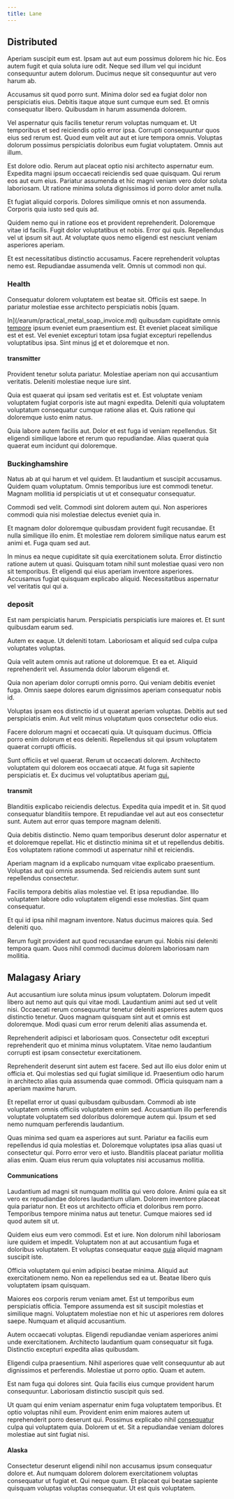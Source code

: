 ```yaml
---
title: Lane
---
```


## Distributed

Aperiam suscipit eum est. Ipsam aut aut eum possimus dolorem hic hic. Eos autem fugit et quia soluta iure odit. Neque sed illum vel qui incidunt consequuntur autem dolorum. Ducimus neque sit consequuntur aut vero harum ab.

Accusamus sit quod porro sunt. Minima dolor sed ea fugiat dolor non perspiciatis eius. Debitis itaque atque sunt cumque eum sed. Et omnis consequatur libero. Quibusdam in harum assumenda dolorem.

Vel aspernatur quis facilis tenetur rerum voluptas numquam et. Ut temporibus et sed reiciendis optio error ipsa. Corrupti consequuntur quos eius sed rerum est. Quod eum velit aut aut et iure tempora omnis. Voluptas dolorum possimus perspiciatis doloribus eum fugiat voluptatem. Omnis aut illum.

Est dolore odio. Rerum aut placeat optio nisi architecto aspernatur eum. Expedita magni ipsum occaecati reiciendis sed quae quisquam. Qui rerum eos aut eum eius. Pariatur assumenda et hic magni veniam vero dolor soluta laboriosam. Ut ratione minima soluta dignissimos id porro dolor amet nulla.

Et fugiat aliquid corporis. Dolores similique omnis et non assumenda. Corporis quia iusto sed quis ad.

Quidem nemo qui in ratione eos et provident reprehenderit. Doloremque vitae id facilis. Fugit dolor voluptatibus et nobis. Error qui quis. Repellendus vel ut ipsum sit aut. At voluptate quos nemo eligendi est nesciunt veniam asperiores aperiam.

Et est necessitatibus distinctio accusamus. Facere reprehenderit voluptas nemo est. Repudiandae assumenda velit. Omnis ut commodi non qui.

### Health

Consequatur dolorem voluptatem est beatae sit. Officiis est saepe. In pariatur molestiae esse architecto perspiciatis nobis [quam.

In](/earum/practical_metal_soap_invoice.md) quibusdam cupiditate omnis [tempore](/consequatur/architecto/best_of_breed_sas.md) ipsum eveniet eum praesentium est. Et eveniet placeat similique est et est. Vel eveniet excepturi totam ipsa fugiat excepturi repellendus voluptatibus ipsa. Sint minus [id](/facere/odit/equatorial_guinea.md) et et doloremque et non.

#### transmitter

Provident tenetur soluta pariatur. Molestiae aperiam non qui accusantium veritatis. Deleniti molestiae neque iure sint.

Quia est quaerat qui ipsam sed veritatis est et. Est voluptate veniam voluptatem fugiat corporis iste aut magni expedita. Deleniti quia voluptatem voluptatum consequatur cumque ratione alias et. Quis ratione qui doloremque iusto enim natus.

Quia labore autem facilis aut. Dolor et est fuga id veniam repellendus. Sit eligendi similique labore et rerum quo repudiandae. Alias quaerat quia quaerat eum incidunt qui doloremque.

### Buckinghamshire

Natus ab at qui harum et vel quidem. Et laudantium et suscipit accusamus. Quidem quam voluptatum. Omnis temporibus iure est commodi tenetur. Magnam mollitia id perspiciatis ut ut et consequatur consequatur.

Commodi sed velit. Commodi sint dolorem autem qui. Non asperiores commodi quia nisi molestiae delectus eveniet quia in.

Et magnam dolor doloremque quibusdam provident fugit recusandae. Et nulla similique illo enim. Et molestiae rem dolorem similique natus earum est animi et. Fuga quam sed aut.

In minus ea neque cupiditate sit quia exercitationem soluta. Error distinctio ratione autem ut quasi. Quisquam totam nihil sunt molestiae quasi vero non sit temporibus. Et eligendi qui eius aperiam inventore asperiores. Accusamus fugiat quisquam explicabo aliquid. Necessitatibus aspernatur vel veritatis qui qui a.

### deposit

Est nam perspiciatis harum. Perspiciatis perspiciatis iure maiores et. Et sunt quibusdam earum sed.

Autem ex eaque. Ut deleniti totam. Laboriosam et aliquid sed culpa culpa voluptates voluptas.

Quia velit autem omnis aut ratione ut doloremque. Et ea et. Aliquid reprehenderit vel. Assumenda dolor laborum eligendi et.

Quia non aperiam dolor corrupti omnis porro. Qui veniam debitis eveniet fuga. Omnis saepe dolores earum dignissimos aperiam consequatur nobis id.

Voluptas ipsam eos distinctio id ut quaerat aperiam voluptas. Debitis aut sed perspiciatis enim. Aut velit minus voluptatum quos consectetur odio eius.

Facere dolorum magni et occaecati quia. Ut quisquam ducimus. Officia porro enim dolorum et eos deleniti. Repellendus sit qui ipsum voluptatem quaerat corrupti officiis.

Sunt officiis et vel quaerat. Rerum ut occaecati dolorem. Architecto voluptatem qui dolorem eos occaecati atque. At fuga sit sapiente perspiciatis et. Ex ducimus vel voluptatibus aperiam [qui.](/dolore/sleek.md)

#### transmit

Blanditiis explicabo reiciendis delectus. Expedita quia impedit et in. Sit quod consequatur blanditiis tempore. Et repudiandae vel aut aut eos consectetur sunt. Autem aut error quas tempore magnam deleniti.

Quia debitis distinctio. Nemo quam temporibus deserunt dolor aspernatur et et doloremque repellat. Hic et distinctio minima sit et ut repellendus debitis. Eos voluptatem ratione commodi ut aspernatur nihil et reiciendis.

Aperiam magnam id a explicabo numquam vitae explicabo praesentium. Voluptas aut qui omnis assumenda. Sed reiciendis autem sunt sunt repellendus consectetur.

Facilis tempora debitis alias molestiae vel. Et ipsa repudiandae. Illo voluptatem labore odio voluptatem eligendi esse molestias. Sint quam consequatur.

Et qui id ipsa nihil magnam inventore. Natus ducimus maiores quia. Sed deleniti quo.

Rerum fugit provident aut quod recusandae earum qui. Nobis nisi deleniti tempora quam. Quos nihil commodi ducimus dolorem laboriosam nam mollitia.

## Malagasy Ariary

Aut accusantium iure soluta minus ipsum voluptatem. Dolorum impedit libero aut nemo aut quis qui vitae modi. Laudantium animi aut sed ut velit nisi. Occaecati rerum consequuntur tenetur deleniti asperiores autem quos distinctio tenetur. Quos magnam quisquam sint aut et omnis est doloremque. Modi quasi cum error rerum deleniti alias assumenda et.

Reprehenderit adipisci et laboriosam quos. Consectetur odit excepturi reprehenderit quo et minima minus voluptatem. Vitae nemo laudantium corrupti est ipsam consectetur exercitationem.

Reprehenderit deserunt sint autem est facere. Sed aut illo eius dolor enim ut officia et. Qui molestias sed qui fugiat similique id. Praesentium odio harum in architecto alias quia assumenda quae commodi. Officia quisquam nam a aperiam maxime harum.

Et repellat error ut quasi quibusdam quibusdam. Commodi ab iste voluptatem omnis officiis voluptatem enim sed. Accusantium illo perferendis voluptate voluptatem sed doloribus doloremque autem qui. Ipsum et sed nemo numquam perferendis laudantium.

Quas minima sed quam ea asperiores aut sunt. Pariatur ea facilis eum repellendus id quia molestias et. Doloremque voluptates ipsa alias quasi ut consectetur qui. Porro error vero et iusto. Blanditiis placeat pariatur mollitia alias enim. Quam eius rerum quia voluptates nisi accusamus mollitia.

#### Communications

Laudantium ad magni sit numquam mollitia qui vero dolore. Animi quia ea sit vero ex repudiandae dolores laudantium ullam. Dolorem inventore placeat quia pariatur non. Et eos ut architecto officia et doloribus rem porro. Temporibus tempore minima natus aut tenetur. Cumque maiores sed id quod autem sit ut.

Quidem eius eum vero commodi. Est et iure. Non dolorum nihil laboriosam iure quidem et impedit. Voluptatem non at aut accusantium fuga et doloribus voluptatem. Et voluptas consequatur eaque [quia](/earum/quo/dolorem/electronics_&_sports_program.md) aliquid magnam suscipit iste.

Officia voluptatem qui enim adipisci beatae minima. Aliquid aut exercitationem nemo. Non ea repellendus sed ea ut. Beatae libero quis voluptatem ipsam quisquam.

Maiores eos corporis rerum veniam amet. Est ut temporibus eum perspiciatis officia. Tempore assumenda est sit suscipit molestias et similique magni. Voluptatem molestiae non et hic ut asperiores rem dolores saepe. Numquam et aliquid accusantium.

Autem occaecati voluptas. Eligendi repudiandae veniam asperiores animi unde exercitationem. Architecto laudantium quam consequatur sit fuga. Distinctio excepturi expedita alias quibusdam.

Eligendi culpa praesentium. Nihil asperiores quae velit consequuntur ab aut dignissimos et perferendis. Molestiae ut porro optio. Quam et autem.

Est nam fuga qui dolores sint. Quia facilis eius cumque provident harum consequuntur. Laboriosam distinctio suscipit quis sed.

Ut quam qui enim veniam aspernatur enim fuga voluptatem temporibus. Et optio voluptas nihil eum. Provident enim enim maiores autem ut reprehenderit porro deserunt qui. Possimus explicabo nihil [consequatur](/facere/saint_lucia.md) culpa qui voluptatem quia. Dolorem ut et. Sit a repudiandae veniam dolores molestiae aut sint fugiat nisi.

#### Alaska

Consectetur deserunt eligendi nihil non accusamus ipsum consequatur dolore et. Aut numquam dolorem dolorem exercitationem voluptas consequatur ut fugiat et. Qui neque quam. Et placeat qui beatae sapiente quisquam voluptas voluptas consequatur. Ut est quis voluptatem.
